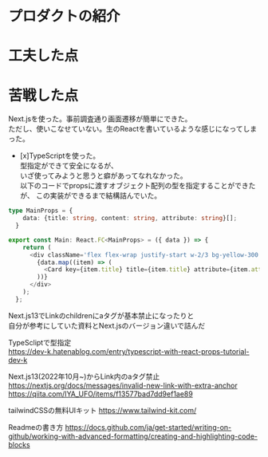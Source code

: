 # プロダクトの紹介

# 工夫した点
# 苦戦した点
Next.jsを使った。事前調査通り画面遷移が簡単にできた。<br>
ただし、使いこなせていない。生のReactを書いているような感じになってしまった。<br>

- [x]TypeScriptを使った。<br>
型指定ができて安全になるが、<br>
いざ使ってみようと思うと癖があってなれなかった。<br>
以下のコードでpropsに渡すオブジェクト配列の型を指定することができたが、
この実装ができるまで結構詰んでいた。
```TypeScript
type MainProps = {
    data: {title: string, content: string, attribute: string}[];
  }

export const Main: React.FC<MainProps> = ({ data }) => {
    return (
      <div className='flex flex-wrap justify-start w-2/3 bg-yellow-300'>
        {data.map((item) => (
          <Card key={item.title} title={item.title} attribute={item.attribute} />
        ))}
      </div>
    );
  };

```




Next.js13でLinkのchildrenにaタグが基本禁止になったりと<br>
自分が参考にしていた資料とNext.jsのバージョン違いで詰んだ<br>





TypeScliptで型指定<br>
https://dev-k.hatenablog.com/entry/typescript-with-react-props-tutorial-dev-k




Next.js13(2022年10月~)からLink内のaタグ禁止<br>
https://nextjs.org/docs/messages/invalid-new-link-with-extra-anchor
<br>
https://qiita.com/IYA_UFO/items/f13577bad7dd9ef1ae89
<br>


tailwindCSSの無料UIキット
https://www.tailwind-kit.com/
<br>


Readmeの書き方
https://docs.github.com/ja/get-started/writing-on-github/working-with-advanced-formatting/creating-and-highlighting-code-blocks
<br>
